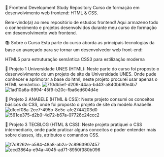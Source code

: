 🚀 Frontend Development Study Repository
Curso de formação em desenvolvimento web frontend: HTML & CSS.

Bem-vindo(a) ao meu repositório de estudos frontend! Aqui armazeno todo o conhecimento e projetos desenvolvidos durante meu curso de formação em desenvolvimento web frontend.

📚 Sobre o Curso
Esta parte do curso aborda as principais tecnologias da base ao avançado para se tornar um desenvolvedor web front-end:

HTML5 para estruturação semântica
CSS3 para estilização moderna

📂 Projeto 1 Universidade UNES (HTML):
Neste parte do curso foi proposto o desenvolvimento de um projeto de site da Universidade UNES. Onde pude conhecer e aprimorar a base do html, neste projeto procurei usar apenas o HTML semântico.
![710db5ef-d206-44aa-bd43-a840bb90e4b7](https://github.com/user-attachments/assets/26b36efb-d8bc-4a68-b1c5-73ceb7bd3f16)
![1ad10a6a-8994-45f9-b20c-fba6ed604d4e](https://github.com/user-attachments/assets/14f8c02c-696c-447e-8c81-de4f9e295112)

📂 Projeto 2 ANABELE (HTML & CSS):
Neste projeto consumi os conceitos básicos do CSS, onde foi proposto o projeto de site da modelo Anabelle.
![dfccf08a-2ee7-495b-8e5c-afe2744203d0](https://github.com/user-attachments/assets/338c8811-cb67-458c-9890-3629396a4ad4)
![561ce375-d2b0-4d72-b67a-07726c24ccc2](https://github.com/user-attachments/assets/70833857-9c4b-433c-a08a-94680e4a2ae8)

📂 Projeto 3 TECBLOG (HTML & CSS):
Neste projeto pratiquei o CSS intermediario, onde pude praticar alguns conceitos e poder entender mais sobre classes, ids, atributos e comandos CSS.

![f7d8262e-a584-48a8-ab2a-2c8963907457](https://github.com/user-attachments/assets/cfaa4b66-fc62-492e-b604-a78eb354dc81)
![ecd3864a-e94a-4045-ad71-8950f380b096](https://github.com/user-attachments/assets/19b75387-89db-495b-ac87-345c9accea15)
